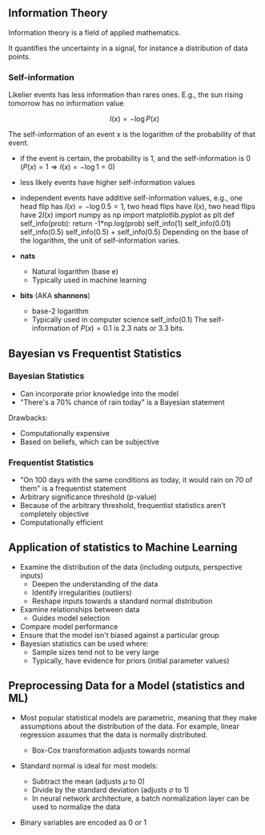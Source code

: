 ## Information Theory
Information theory is a field of applied mathematics.

It quantifies the uncertainty in a signal, for instance a distribution of data points.
### Self-information
Likelier events has less information than rares ones. E.g., the sun rising tomorrow has no information value

$$I(x) = -\log P(x)$$

The self-information of an event x is the logarithm of the probability of that event.

- if the event is certain, the probability is 1, and the self-information is 0 ($P(x) = 1 \Rightarrow I(x) = -\log 1 = 0$)
- less likely events have higher self-information values
- independent events have additive self-information values, e.g., one head flip has $I(x) = -\log 0.5 = 1$, two head flips have $I(x)$, two head flips have $2I(x)$
import numpy as np
import matplotlib.pyplot as plt
def self_info(prob):
    return -1*np.log(prob)
self_info(1)
self_info(0.01)
self_info(0.5)
self_info(0.5) + self_info(0.5)
Depending on the base of the logarithm, the unit of self-information varies.

- **nats**
    - Natural logarithm (base e)
    - Typically used in machine learning
- **bits** (AKA **shannons**)
    - base-2 logarithm
    - Typically used in computer science
self_info(0.1)
The self-information of $P(x) = 0.1$ is 2.3 nats or 3.3 bits.

## Bayesian vs Frequentist Statistics

### Bayesian Statistics
- Can incorporate prior knowledge into the model
- "There's a 70% chance of rain today" is a Bayesian statement

Drawbacks:
- Computationally expensive
- Based on beliefs, which can be subjective

### Frequentist Statistics
- "On 100 days with the same conditions as today, it would rain on 70 of them" is a frequentist statement
- Arbitrary significance threshold (p-value)
- Because of the arbitrary threshold, frequentist statistics aren't completely objective
- Computationally efficient

## Application of statistics to Machine Learning

- Examine the distribution of the data (including outputs, perspective inputs)
    - Deepen the understanding of the data
    - Identify irregularities (outliers)
    - Reshape inputs towards a standard normal distribution
- Examine relationships between data
    - Guides model selection
- Compare model performance
- Ensure that the model isn't biased against a particular group
- Bayesian statistics can be used where:
    - Sample sizes tend not to be very large
    - Typically, have evidence for priors (initial parameter values)

## Preprocessing Data for a Model (statistics and ML)

- Most popular statistical models are parametric, meaning that they make assumptions about the distribution of the data. For example, linear regression assumes that the data is normally distributed.
    - Box-Cox transformation adjusts towards normal

- Standard normal is ideal for most models:
    - Subtract the mean (adjusts $\mu$ to 0)
    - Divide by the standard deviation (adjusts $\sigma$ to 1)
    - In neural network architecture, a batch normalization layer can be used to normalize the data

- Binary variables are encoded as 0 or 1
